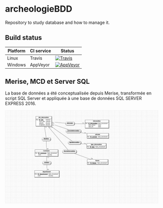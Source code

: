 # archeologieBDD
Repository to study database and how to manage it.

## Build status
| Platform | CI service | Status |
|---|---|---|
| Linux | Travis | [![Travis](https://img.shields.io/travis/sharpbunny/archeologieDBB.svg)](https://travis-ci.org/sharpbunny/archeologieBDD) |
| Windows | AppVeyor | [![AppVeyor](https://img.shields.io/appveyor/ci/frederic34/archeologieBDD.svg)](https://ci.appveyor.com/project/frederic34/archeologieBDD) |

## Merise, MCD et Server SQL
La base de données a été conceptualisée depuis Merise, transformée en script SQL Server et appliquée à une base de données SQL SERVER EXPRESS 2016.

![ScreenShot](mcd_tp10.jpg)
